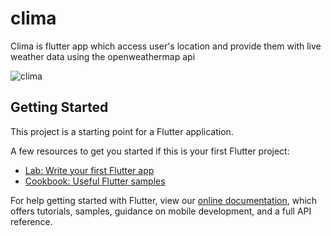 # clima

Clima is flutter app which access user's location and provide them with live weather data using the openweathermap api

![clima](https://user-images.githubusercontent.com/43815519/124585382-db312080-de72-11eb-91e9-b92e95707379.gif)


## Getting Started

This project is a starting point for a Flutter application.

A few resources to get you started if this is your first Flutter project:

- [Lab: Write your first Flutter app](https://flutter.dev/docs/get-started/codelab)
- [Cookbook: Useful Flutter samples](https://flutter.dev/docs/cookbook)

For help getting started with Flutter, view our
[online documentation](https://flutter.dev/docs), which offers tutorials,
samples, guidance on mobile development, and a full API reference.
